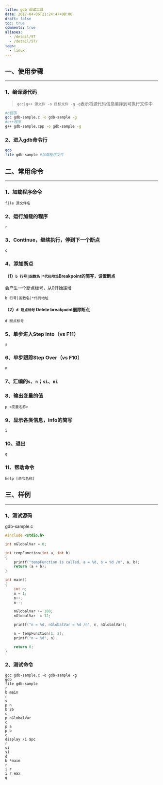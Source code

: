 ```yaml
---
title: gdb 调试工具
date: 2017-04-06T21:24:47+08:00
draft: false
toc: true
comments: true
aliases:
  - /detail/57
  - /detail/57/
tags:
  - linux
---
```


## 一、使用步骤

***

### 1、编译源代码

> `gcc|g++ 源文件 -o 目标文件 -g` `-g`表示将源代码信息编译到可执行文件中

```bash
#c程序
gcc gdb-sample.c -o gdb-sample -g
#c++程序
g++ gdb-sample.cpp -o gdb-sample -g
```

### 2、进入gdb命令行

```bash
gdb
file gdb-sample #加载程序文件
```

## 二、常用命令

***

### 1、加载程序命令

```gdb
file 源文件名
```

### 2、运行加载的程序

```gdb
r
```

### 3、Continue，继续执行，停到下一个断点

```gdb
c
```

### 4、添加断点

#### （1）`b 行号|函数名|*代码地址`Breakpoint的简写，设置断点

会产生一个断点标号，从0开始递增

```gdb
b 行号|函数名|*代码地址
```

#### （2）`d 断点标号` Delete breakpoint删除断点

```gdb
d 断点标号
```

### 5、单步进入Step Into（vs F11）

```gdb
s
```

### 6、单步跟踪Step Over（vs F10）

```gdb
n
```

### 7、汇编的`s`、`n`；`si`、`ni`

### 8、输出变量的值

```gdb
p <变量名称>
```

### 9、显示各类信息，Info的简写

```gdb
i
```

### 10、退出

```gdb
q
```

### 11、帮助命令

```gdb
help [命令名称]
```

## 三、样例

***

### 1、测试源码

gdb-sample.c

```c
#include <stdio.h>

int nGlobalVar = 0;

int tempFunction(int a, int b)
{
    printf("tempFunction is called, a = %d, b = %d /n", a, b);
    return (a + b);
}

int main()
{
    int n;
    n = 1;
    n++;
    n--;

    nGlobalVar += 100;
    nGlobalVar -= 12;

    printf("n = %d, nGlobalVar = %d /n", n, nGlobalVar);

    n = tempFunction(1, 2);
    printf("n = %d", n);

    return 0;
}
```

### 2、测试命令

```gdb
gcc gdb-sample.c -o gdb-sample -g
gdb
file gdb-sample
r
b main
r
s
p n
b 26
c
p nGlobalVar
c
p a
p b
c
display /i $pc
r
si
si
d
b *main
r
i r
i r eax
q
```

